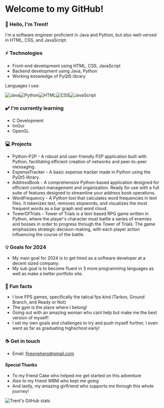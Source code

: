 # Welcome to my GitHub!  

### 👋 Hello, I'm Trent! 

I'm a software engineer proficient in Java and Python, but also well-versed in HTML, CSS, and JavaScript. 

### ⚡ Technologies

  * Front-end development using HTML, CSS, JavaScript
  * Backend development using Java, Python
  * Working knowledge of PyQt5 library

Languages I use:   

![Java](https://img.shields.io/badge/Java-ED8B00?style=for-the-badge&logo=java&logoColor=white)![Python](https://img.shields.io/badge/Python-3776AB?style=for-the-badge&logo=python&logoColor=white)![HTML](https://img.shields.io/badge/HTML-239120?style=for-the-badge&logo=html5&logoColor=white)![CSS](https://img.shields.io/badge/CSS-239120?&style=for-the-badge&logo=css3&logoColor=white)![JavaScript](https://img.shields.io/badge/JavaScript-F7DF1E?style=for-the-badge&logo=javascript&logoColor=black)

### ✔️ I'm currently learning

  * C Development
  * ImGui
  * OpenGL

### 💻 Projects

  * Python-P2P - A robust and user-friendly P2P application built with Python, facilitating efficient creation of networks and peer-to-peer messaging.
  * ExpenseTracker - A basic expense tracker made in Python using the PyQt5 library. 
  * AddressBook - A comprehensive Python-based application designed for efficient contact management and organization. Ready for use with a full suite of features designed to streamline your address book operations. 
  * WordFrequency - A Python tool that calculates word frequencies in text files. It tokenizes text, removes stopwords, and visualizes the most frequent words as a bar graph and word cloud.
  * TowerOfTrials - Tower of Trials is a text-based RPG game written in Python, where the player's character must battle a series of enemies and bosses in order to progress through the Tower of Trials. The game emphasizes strategic decision-making, with each player action influencing the course of the battle.

### 💡 Goals for 2024

  * My main goal for 2024 is to get hired as a software developer at a decent sized company.
  * My sub goal is to become fluent in 3 more programming languages as well as make a better portfolio site.

### 🌴 Fun facts

  * I love FPS games, specifically the tatical fps kind (Tarkov, Ground Branch, and Ready or Not)
  * The gym is the place where I belong!
  * Going out with an amazing woman who cant help but make me the best version of myself!
  * I set my own goals and challenges to try and push myself further, I even went as far as graduating highschool early!

### ☕ Get in touch

  * Email: fireonehero@gmail.com 

#### Special Thanks

  * To my friend Cake who helped me get started on this adventure
  * Also to my friend WBM who kept me going
  * And lastly, my amazing girlfriend who supports me through this whole journey!

![Trent's GitHub stats](https://github-readme-stats.vercel.app/api?username=fireonehero)

